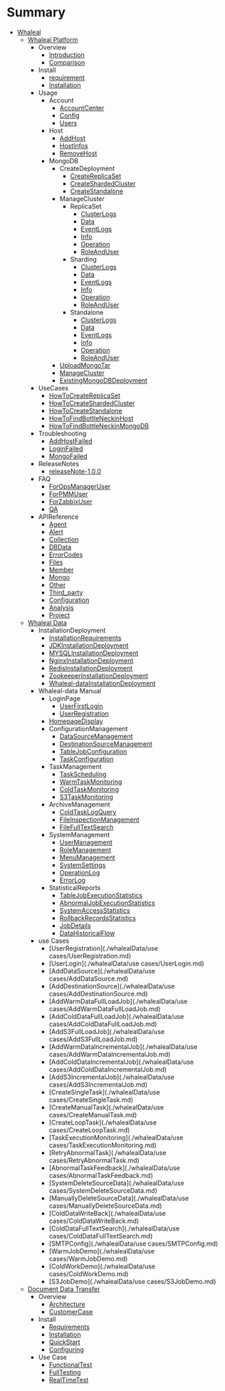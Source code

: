 # Summary
* [Whaleal](README.md)
  * [Whaleal Platform](./whalelaPlatform/README.md)
      * Overview
          * [Introduction](./whalelaPlatform/00-Overview/01-Introduction.md)
          * [Comparison](./whalelaPlatform/00-Overview/02-Comparison.md)
      * Install
          * [requirement](./whalelaPlatform/01-Intstall/00-requirement.md)
          * [Installation](./whalelaPlatform/01-Intstall/01-Installation.md)
      * Usage
          * Account
              * [AccountCenter](./whalelaPlatform/02-Usage/Account/AccountCenter.md)
              * [Config](./whalelaPlatform/02-Usage/Account/Config.md)
              * [Users](./whalelaPlatform/02-Usage/Account/Users.md)
          * Host
              * [AddHost](./whalelaPlatform/02-Usage/Host/AddHost.md)
              * [HostInfos](./whalelaPlatform/02-Usage/Host/HostInfos.md)
              * [RemoveHost](./whalelaPlatform/02-Usage/Host/RemoveHost.md)
          * MongoDB
              * CreateDeployment
                  * [CreateReplicaSet](./whalelaPlatform/02-Usage/MongoDB/CreateDeployment/CreateReplicaSet.md)
                  * [CreateShardedCluster](./whalelaPlatform/02-Usage/MongoDB/CreateDeployment/CreateShardedCluster.md)
                  * [CreateStandalone](./whalelaPlatform/02-Usage/MongoDB/CreateDeployment/CreateStandalone.md)
              * ManageCluster
                  * ReplicaSet
                      * [ClusterLogs](./whalelaPlatform/02-Usage/MongoDB/ManageCluster/ReplicaSet/ClusterLogs.md)
                      * [Data](./whalelaPlatform/02-Usage/MongoDB/ManageCluster/ReplicaSet/Data.md)
                      * [EventLogs](./whalelaPlatform/02-Usage/MongoDB/ManageCluster/ReplicaSet/EventLogs.md)
                      * [Info](./whalelaPlatform/02-Usage/MongoDB/ManageCluster/ReplicaSet/Info.md)
                      * [Operation](./whalelaPlatform/02-Usage/MongoDB/ManageCluster/ReplicaSet/Operation.md)
                      * [RoleAndUser](./whalelaPlatform/02-Usage/MongoDB/ManageCluster/ReplicaSet/RoleAndUser.md)
                  * Sharding
                      * [ClusterLogs](./whalelaPlatform/02-Usage/MongoDB/ManageCluster/Sharding/ClusterLogs.md)
                      * [Data](./whalelaPlatform/02-Usage/MongoDB/ManageCluster/Sharding/Data.md)
                      * [EventLogs](./whalelaPlatform/02-Usage/MongoDB/ManageCluster/Sharding/EventLogs.md)
                      * [Info](./whalelaPlatform/02-Usage/MongoDB/ManageCluster/Sharding/Info.md)
                      * [Operation](./whalelaPlatform/02-Usage/MongoDB/ManageCluster/Sharding/Operation.md)
                      * [RoleAndUser](./whalelaPlatform/02-Usage/MongoDB/ManageCluster/Sharding/RoleAndUser.md)
                  * Standalone
                      * [ClusterLogs](./whalelaPlatform/02-Usage/MongoDB/ManageCluster/Standalone/ClusterLogs.md)
                      * [Data](./whalelaPlatform/02-Usage/MongoDB/ManageCluster/Standalone/Data.md)
                      * [EventLogs](./whalelaPlatform/02-Usage/MongoDB/ManageCluster/Standalone/EventLogs.md)
                      * [Info](./whalelaPlatform/02-Usage/MongoDB/ManageCluster/Standalone/Info.md)
                      * [Operation](./whalelaPlatform/02-Usage/MongoDB/ManageCluster/Standalone/Operation.md)
                      * [RoleAndUser](./whalelaPlatform/02-Usage/MongoDB/ManageCluster/Standalone/RoleAndUser.md)
              * [UploadMongoTar](./whalelaPlatform/02-Usage/MongoDB/UploadMongoTar.md)
              * [ManageCluster](./whalelaPlatform/02-Usage/MongoDB/ManageCluster.md)
              * [ExistingMongoDBDeployment](./whalelaPlatform/02-Usage/MongoDB/ExistingMongoDBDeployment.md)
      * UseCases
          * [HowToCreateReplicaSet](./whalelaPlatform/03-UseCases/HowToCreateReplicaSet.md)
          * [HowToCreateShardedCluster](./whalelaPlatform/03-UseCases/HowToCreateShardedCluster.md)
          * [HowToCreateStandalone](./whalelaPlatform/03-UseCases/HowToCreateStandalone.md)
          * [HowToFindBottleNeckinHost](./whalelaPlatform/03-UseCases/HowToFindBottleNeckinHost.md)
          * [HowToFindBottleNeckinMongoDB](./whalelaPlatform/03-UseCases/HowToFindBottleNeckinMongoDB.md)
      * Troubleshooting
          * [AddHostFailed](./whalelaPlatform/04-Troubleshooting/AddHostFaild.md)
          * [LoginFailed](./whalelaPlatform/04-Troubleshooting/LoginFaild.md)
          * [MongoFailed](./whalelaPlatform/04-Troubleshooting/MongoFaild.md)
      * ReleaseNotes
          * [releaseNote-1.0.0](./whalelaPlatform/05-ReleaseNotes/releaseNote-1.0.0.md)
      * FAQ
          * [ForOpsManagerUser](./whalelaPlatform/06-FAQ/ForOpsManagerUser.md)
          * [ForPMMUser](./whalelaPlatform/06-FAQ/ForPMMUser.md)
          * [ForZabbixUser](./whalelaPlatform/06-FAQ/ForZabbixUser.md)
          * [QA](./whalelaPlatform/06-FAQ/QA.md)
      * APIReference
          * [Agent](./whalelaPlatform/07-APIReference/Agent.md)
          * [Alert](./whalelaPlatform/07-APIReference/Alert.md)
          * [Collection](./whalelaPlatform/07-APIReference/Collection.md)
          * [DBData](./whalelaPlatform/07-APIReference/MongoDbData.md)
          * [ErrorCodes](./whalelaPlatform/07-APIReference/ErrorCodes.md)
          * [Files](./whalelaPlatform/07-APIReference/Files.md)
          * [Member](./whalelaPlatform/07-APIReference/Member.md)
          * [Mongo](./whalelaPlatform/07-APIReference/MongoOperate.md)
          * [Other](./whalelaPlatform/07-APIReference/Other.md)
          * [Third_party](./whalelaPlatform/07-APIReference/Third_party.md)
          * [Configuration](./whalelaPlatform/07-APIReference/Configuration.md)
          * [Analysis](./whalelaPlatform/07-APIReference/Analysis.md)
          * [Project](./whalelaPlatform/07-APIReference/Project.md)
  * [Whaleal Data](./whalealData/README.md)
      * InstallationDeployment
          * [InstallationRequirements](./whalealData/InstallationDeployment/InstallationRequirements.md)
          * [JDKInstallationDeployment](./whalealData/InstallationDeployment/JDKInstallationDeployment.md)
          * [MYSQLInstallationDeployment](./whalealData/InstallationDeployment/MYSQLInstallationDeployment.md)
          * [NginxInstallationDeployment](./whalealData/InstallationDeployment/NginxInstallationDeployment.md)
          * [RedisInstallationDeployment](./whalealData/InstallationDeployment/RedisInstallationDeployment.md)
          * [ZookeeperInstallationDeployment](./whalealData/InstallationDeployment/ZookeeperInstallationDeployment.md)
          * [Whaleal-dataInstallationDeployment](./whalealData/InstallationDeployment/Whaleal-dataInstallationDeployment.md)
      * Whaleal-data Manual
          * LoginPage
              * [UserFirstLogin](./whalealData/UserManual/LoginPage/UserFirstLogin.md)
              * [UserRegistration](./whalealData/UserManual/LoginPage/UserRegistration.md)
          * [HomepageDisplay](./whalealData/UserManual/HomepageDisplay/HomepageDisplay.md)
          * ConfigurationManagement
              * [DataSourceManagement](./whalealData/UserManual/ConfigurationManagement/DataSourceManagement.md)
              * [DestinationSourceManagement](./whalealData/UserManual/ConfigurationManagement/DestinationSourceManagement.md)
              * [TableJobConfiguration](./whalealData/UserManual/ConfigurationManagement/TableJobConfiguration.md)
              * [TaskConfiguration](./whalealData/UserManual/ConfigurationManagement/TaskConfiguration.md)
          * TaskManagement
              * [TaskScheduling](./whalealData/UserManual/TaskManagement/TaskScheduling.md)
              * [WarmTaskMonitoring](./whalealData/UserManual/TaskManagement/WarmTaskMonitoring.md)
              * [ColdTaskMonitoring](./whalealData/UserManual/TaskManagement/ColdTaskMonitoring.md)
              * [S3TaskMonitoring](./whalealData/UserManual/TaskManagement/S3TaskMonitoring.md)
          * ArchiveManagement
              * [ColdTaskLogQuery](./whalealData/UserManual/ArchiveManagement/ColdTaskLogQuery.md)
              * [FileInspectionManagement](./whalealData/UserManual/ArchiveManagement/FileInspectionManagement.md)
              * [FileFullTextSearch](./whalealData/UserManual/ArchiveManagement/FileFullTextSearch.md)
          * SystemManagement
              * [UserManagement](./whalealData/UserManual/SystemManagement/UserManagement.md)
              * [RoleManagement](./whalealData/UserManual/SystemManagement/RoleManagement.md)
              * [MenuManagement](./whalealData/UserManual/SystemManagement/MenuManagement.md)
              * [SystemSettings](./whalealData/UserManual/SystemManagement/SystemSettings.md)
              * [OperationLog](./whalealData/UserManual/SystemManagement/OperationLog.md)
              * [ErrorLog](./whalealData/UserManual/SystemManagement/ErrorLog.md)
          * StatisticalReports
              * [TableJobExecutionStatistics](./whalealData/UserManual/StatisticalReports/TableJobExecutionStatistics.md)
              * [AbnormalJobExecutionStatistics](./whalealData/UserManual/StatisticalReports/AbnormalJobExecutionStatistics.md)
              * [SystemAccessStatistics](./whalealData/UserManual/StatisticalReports/SystemAccessStatistics.md)
              * [RollbackRecordsStatistics](./whalealData/UserManual/StatisticalReports/RollbackRecordsStatistics.md)
              * [JobDetails](./whalealData/UserManual/StatisticalReports/JobDetails.md)
              * [DataHistoricalFlow](./whalealData/UserManual/StatisticalReports/DataHistoricalFlow.md)
      * use Cases
          * [UserRegistration](./whalealData/use cases/UserRegistration.md)
          * [UserLogin](./whalealData/use cases/UserLogin.md)
          * [AddDataSource](./whalealData/use cases/AddDataSource.md)
          * [AddDestinationSource](./whalealData/use cases/AddDestinationSource.md)
          * [AddWarmDataFullLoadJob](./whalealData/use cases/AddWarmDataFullLoadJob.md)
          * [AddColdDataFullLoadJob](./whalealData/use cases/AddColdDataFullLoadJob.md)
          * [AddS3FullLoadJob](./whalealData/use cases/AddS3FullLoadJob.md)
          * [AddWarmDataIncrementalJob](./whalealData/use cases/AddWarmDataIncrementalJob.md)
          * [AddColdDataIncrementalJob](./whalealData/use cases/AddColdDataIncrementalJob.md)
          * [AddS3IncrementalJob](./whalealData/use cases/AddS3IncrementalJob.md)
          * [CreateSingleTask](./whalealData/use cases/CreateSingleTask.md)
          * [CreateManualTask](./whalealData/use cases/CreateManualTask.md)
          * [CreateLoopTask](./whalealData/use cases/CreateLoopTask.md)
          * [TaskExecutionMonitoring](./whalealData/use cases/TaskExecutionMonitoring.md)
          * [RetryAbnormalTask](./whalealData/use cases/RetryAbnormalTask.md)
          * [AbnormalTaskFeedback](./whalealData/use cases/AbnormalTaskFeedback.md)
          * [SystemDeleteSourceData](./whalealData/use cases/SystemDeleteSourceData.md)
          * [ManuallyDeleteSourceData](./whalealData/use cases/ManuallyDeleteSourceData.md)
          * [ColdDataWriteBack](./whalealData/use cases/ColdDataWriteBack.md)
          * [ColdDataFullTextSearch](./whalealData/use cases/ColdDataFullTextSearch.md)
          * [SMTPConfig](./whalealData/use cases/SMTPConfig.md)
          * [WarmJobDemo](./whalealData/use cases/WarmJobDemo.md)
          * [ColdWorkDemo](./whalealData/use cases/ColdWorkDemo.md)
          * [S3JobDemo](./whalealData/use cases/S3JobDemo.md)
  * [Document Data Transfer](./documentDataTransfer/README.md)
      * Overview
        * [Architecture](./documentDataTransfer/Introduction/Architecture.md)
        * [CustomerCase](./documentDataTransfer/Introduction/CustomerCase.md)
      * Install
        * [Requirements](./documentDataTransfer/Install/Requirements.md)
        * [Installation](./documentDataTransfer/Install/Installation.md)
        * [QuickStart](./documentDataTransfer/Install/QuickStart.md)
        * [Configuring](./documentDataTransfer/Install/Configuring.md)
      * Use Case
        * [FunctionalTest](./documentDataTransfer/Usecase/FunctionalTest.md)
        * [FullTesting](./documentDataTransfer/Usecase/FullTesting.md)
        * [RealTimeTest](./documentDataTransfer/Usecase/RealTimeTest.md)

